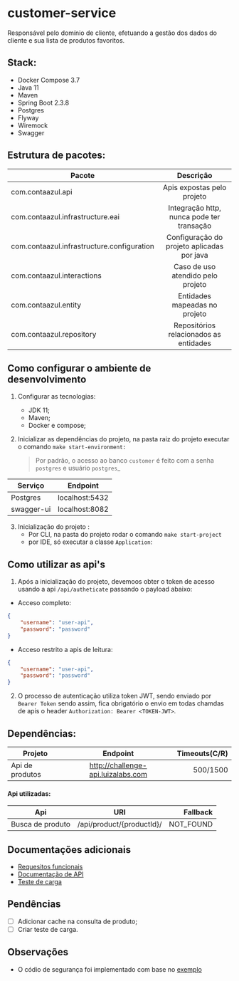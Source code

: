 
# customer-service

Responsável pelo domínio de cliente, efetuando a gestão dos dados do cliente e sua lista de produtos
favoritos.

## Stack:
- Docker Compose 3.7
- Java 11
- Maven  
- Spring Boot 2.3.8
- Postgres
- Flyway
- Wiremock
- Swagger


## Estrutura de pacotes:

|            Pacote                           |                 Descrição                         |
|---------------------------------------------|:-------------------------------------------------:|
|  com.contaazul.api                          |  Apis expostas pelo projeto                       |
|  com.contaazul.infrastructure.eai           |  Integração http, nunca pode ter transação        |
|  com.contaazul.infrastructure.configuration |  Configuração do projeto aplicadas por java       |
|  com.contaazul.interactions                 |  Caso de uso atendido pelo projeto                |
|  com.contaazul.entity                       |  Entidades mapeadas no projeto                    |
|  com.contaazul.repository                   |  Repositórios relacionados as entidades           |

## Como configurar o ambiente de desenvolvimento

1. Configurar as tecnologias:
   - JDK 11;
   - Maven;
   - Docker e compose;

2. Inicializar as dependências do projeto, na pasta raiz do projeto executar o comando `make start-environment:`
   >Por padrão, o acesso ao banco `customer` é feito com a senha `postgres` e usuário `postgres`_


| Serviço    |    Endpoint    |
|------------|:--------------:|
| Postgres   | localhost:5432 |
| swagger-ui | localhost:8082 |


3. Inicialização do projeto :
   - Por CLI, na pasta do projeto rodar o comando `make start-project`
   - por IDE, só executar a classe `Application`:</br>

## Como utilizar as api's

1. Após a inicialização do projeto, devemoos obter o 
   token de acesso usando a api `/api/autheticate` passando o payload abaixo:
   
- Acceso completo:
   
```json
{
    "username": "user-api",
    "password": "password"
}
```

- Acceso restrito a apis de leitura:

```json
{
    "username": "user-api",
    "password": "password"
}
```

2. O processo de autenticação utiliza token JWT, sendo enviado por `Bearer Token` sendo assim, 
   fica obrigatório o envio em todas chamdas de apis o header `Authorization: Bearer <TOKEN-JWT>`.
   

##  Dependências:

|     Projeto        |                Endpoint               |  Timeouts(C/R)  |
|--------------------|:-------------------------------------:|----------------:|
| Api de produtos    | http://challenge-api.luizalabs.com    |    500/1500     |


#### Api utilizadas:

|      Api           |            URI              |      Fallback     | 
|--------------------|:---------------------------:|------------------:|
|  Busca de produto  |  /api/product/{productId}/  |      NOT_FOUND    |


## Documentações adicionais
- [Requesitos funcionais](./docs/functional_requirement.md)
- [Documentação de API](http://localhost:8082/)
- [Teste de carga ](./docs/load_test.md)

## Pendências
- [ ] Adicionar cache na consulta de produto;
- [ ] Criar teste de carga.

## Observações
-  O códio de segurança foi implementado com base no [exemplo](https://www.javainuse.com/spring/boot-jwt) 

